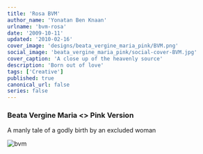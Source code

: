 ```yaml
---
title: 'Rosa BVM'
author_name: 'Yonatan Ben Knaan'
urlname: 'bvm-rosa'
date: '2009-10-11'
updated: '2010-02-16'
cover_image: 'designs/beata_vergine_maria_pink/BVM.png'
social_image: 'beata_vergine_maria_pink/social-cover-BVM.jpg'
cover_caption: 'A close up of the heavenly source'
description: 'Born out of love'
tags: ['Creative']
published: true
canonical_url: false
series: false
---
```


### Beata Vergine Maria <> Pink Version

A manly tale of a godly birth by an excluded woman  

![bvm](/designs/beata_vergine_maria_pink/BVM.jpg)













